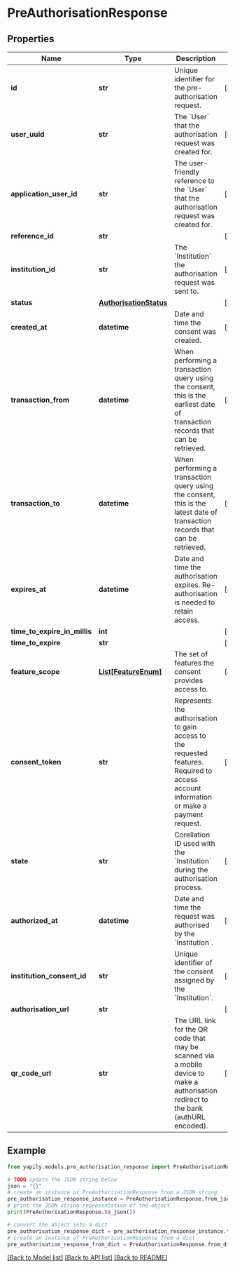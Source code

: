 # PreAuthorisationResponse


## Properties

Name | Type | Description | Notes
------------ | ------------- | ------------- | -------------
**id** | **str** | Unique identifier for the pre-authorisation request. | [optional] 
**user_uuid** | **str** | The &#x60;User&#x60; that the authorisation request was created for. | [optional] 
**application_user_id** | **str** | The user-friendly reference to the &#x60;User&#x60; that the authorisation request was created for. | [optional] 
**reference_id** | **str** |  | [optional] 
**institution_id** | **str** | The &#x60;Institution&#x60; the authorisation request was sent to. | [optional] 
**status** | [**AuthorisationStatus**](AuthorisationStatus.md) |  | [optional] 
**created_at** | **datetime** | Date and time the consent was created. | [optional] 
**transaction_from** | **datetime** | When performing a transaction query using the consent, this is the earliest date of transaction records that can be retrieved. | [optional] 
**transaction_to** | **datetime** | When performing a transaction query using the consent, this is the latest date of transaction records that can be retrieved. | [optional] 
**expires_at** | **datetime** | Date and time the authorisation expires. Re-authorisation is needed to retain access. | [optional] 
**time_to_expire_in_millis** | **int** |  | [optional] 
**time_to_expire** | **str** |  | [optional] 
**feature_scope** | [**List[FeatureEnum]**](FeatureEnum.md) | The set of features the consent provides access to. | [optional] 
**consent_token** | **str** | Represents the authorisation to gain access to the requested features. Required to access account information or make a payment request. | [optional] 
**state** | **str** | Corellation ID used with the &#x60;Institution&#x60; during the authorisation process. | [optional] 
**authorized_at** | **datetime** | Date and time the request was authorised by the &#x60;Institution&#x60;. | [optional] 
**institution_consent_id** | **str** | Unique identifier of the consent assigned by the &#x60;Institution&#x60;. | [optional] 
**authorisation_url** | **str** |  | [optional] 
**qr_code_url** | **str** | The URL link for the QR code that may be scanned via a mobile device to make a authorisation redirect to the bank (authURL encoded). | [optional] 

## Example

```python
from yapily.models.pre_authorisation_response import PreAuthorisationResponse

# TODO update the JSON string below
json = "{}"
# create an instance of PreAuthorisationResponse from a JSON string
pre_authorisation_response_instance = PreAuthorisationResponse.from_json(json)
# print the JSON string representation of the object
print(PreAuthorisationResponse.to_json())

# convert the object into a dict
pre_authorisation_response_dict = pre_authorisation_response_instance.to_dict()
# create an instance of PreAuthorisationResponse from a dict
pre_authorisation_response_from_dict = PreAuthorisationResponse.from_dict(pre_authorisation_response_dict)
```
[[Back to Model list]](../README.md#documentation-for-models) [[Back to API list]](../README.md#documentation-for-api-endpoints) [[Back to README]](../README.md)


